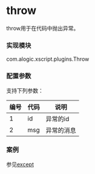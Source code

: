 throw
=====
throw用于在代码中抛出异常。

### 实现模块

com.alogic.xscript.plugins.Throw

### 配置参数

支持下列参数：

| 编号 | 代码 | 说明 |
| ---- | ---- | ---- |
| 1 | id | 异常的id |
| 2 | msg | 异常的消息 | 


### 案例

参见[except](except.md)
